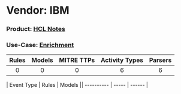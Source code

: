 Vendor: IBM
===========
### Product: [HCL Notes](../ds_ibm_hcl_notes.md)
### Use-Case: [Enrichment](../../../../UseCases/uc_enrichment.md)

| Rules | Models | MITRE TTPs | Activity Types | Parsers |
|:-----:|:------:|:----------:|:--------------:|:-------:|
|   0   |   0    |     0      |       6        |    6    |

| Event Type | Rules | Models || ---------- | ----- | ------ |
